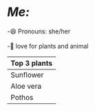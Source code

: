 # *Me:* 

-😄 Pronouns: she/her <br/>
<br/>
-🌱 love for plants and animal 

| Top 3 plants |
| ---------- |
| Sunflower |
| Aloe vera|
| Pothos   |

<!--
**MaiGuenther/MaiGuenther** is a ✨ _special_ ✨ repository because its `README.md` (this file) appears on your GitHub profile.

Here are some ideas to get you started:

- 🔭 I’m currently working on ...
- 🌱 I’m currently learning ...
- 👯 I’m looking to collaborate on ...
- 🤔 I’m looking for help with ...
- 💬 Ask me about ...
- 📫 How to reach me: ...
- 😄 Pronouns: ...
- ⚡ Fun fact: ...
-->
